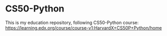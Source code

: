 ﻿# CS50-Python

This is my education repository, following CS50-Python course:
https://learning.edx.org/course/course-v1:HarvardX+CS50P+Python/home
